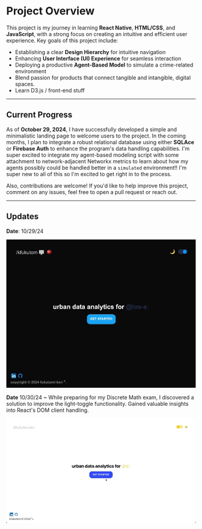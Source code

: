 # Project Overview

This project is my journey in learning **React Native**, **HTML/CSS**, and **JavaScript**, with a strong focus on creating an intuitive and efficient user experience. Key goals of this project include:

- Establishing a clear **Design Hierarchy** for intuitive navigation
- Enhancing **User Interface (UI) Experience** for seamless interaction
- Deploying a productive **Agent-Based Model** to simulate a crime-related environment
- Blend passion for products that connect tangible and intangible, digital spaces.
- Learn D3.js / front-end stuff

---

## Current Progress

As of **October 29, 2024**, I have successfully developed a simple and minimalistic landing page to welcome users to the project. In the coming months, I plan to integrate a robust relational database using either **SQLAce** or **Firebase Auth** to enhance the program's data handling capabilities. I'm super excited to integrate my agent-based modeling script with some attachment to network-adjacent Networkx metrics to learn about how my agents possibly could be handled better in a `simulated` environment!! I'm super new to all of this so I'm excited to get right in to the process.

Also, contributions are welcome! If you'd like to help improve this project, comment on any issues, feel free to open a pull request or reach out.

---

## Updates

**Date**: 10/29/24

![Landing Page GIF](./frontend_asset1.gif) 

**Date** 10/30/24 ~ While preparing for my Discrete Math exam, I discovered a solution to improve the light-toggle functionality. Gained valuable insights into React's DOM client handling.

![Updated Page GIF](./demo/demo-10-30-24.gif)
